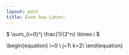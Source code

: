 ```yaml
---
layout: post
title: Even has Latex!
---
```


$ \sum_{i=0}^j \frac{1}{2^n} \times i $

\begin{equation}
i=0 \\
j=1\\
k=2\\
\end{equation}
